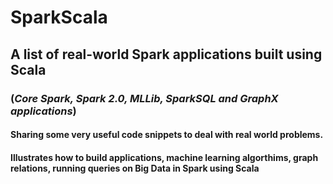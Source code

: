 # SparkScala
## A list of real-world **Spark applications built using Scala** ##
### (*Core Spark, Spark 2.0, MLLib, SparkSQL and GraphX applications*) ###
#### Sharing some very useful code snippets to deal with real world problems. ####
#### Illustrates how to build applications, machine learning algorthims, graph relations, running queries on Big Data in Spark using Scala ####
